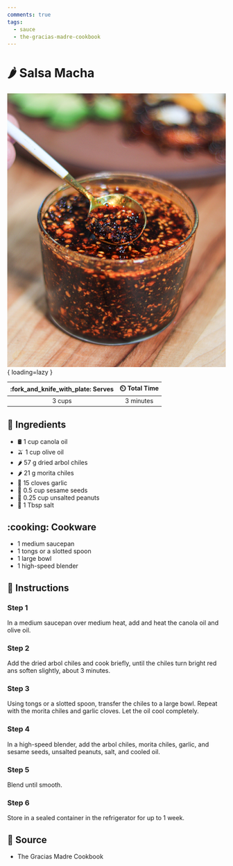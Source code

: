 ```yaml
---
comments: true
tags:
  - sauce
  - the-gracias-madre-cookbook
---
```

# :hot_pepper: Salsa Macha

![Salsa Macha][1]{ loading=lazy }

| :fork_and_knife_with_plate: Serves | :timer_clock: Total Time |
|:----------------------------------:|:-----------------------: |
| 3 cups | 3 minutes |

## :salt: Ingredients

- :oil_drum: 1 cup canola oil
- :olive: 1 cup olive oil
- :hot_pepper: 57 g dried arbol chiles
- :hot_pepper: 21 g morita chiles
- :garlic: 15 cloves garlic
- :sake: 0.5 cup sesame seeds
- :peanuts: 0.25 cup unsalted peanuts
- :salt: 1 Tbsp salt

## :cooking: Cookware

- 1 medium saucepan
- 1 tongs or a slotted spoon
- 1 large bowl
- 1 high-speed blender

## :pencil: Instructions

### Step 1

In a medium saucepan over medium heat, add and heat the canola oil and olive oil.

### Step 2

Add the dried arbol chiles and cook briefly, until the chiles turn bright red ans soften slightly, about 3 minutes.

### Step 3

Using tongs or a slotted spoon, transfer the chiles to a large bowl. Repeat with the morita chiles and garlic cloves.
Let the oil cool completely.

### Step 4

In a high-speed blender, add the arbol chiles, morita chiles, garlic, and sesame seeds, unsalted peanuts, salt, and
cooled oil.

### Step 5

Blend until smooth.

### Step 6

Store in a sealed container in the refrigerator for up to 1 week.

## :link: Source

- The Gracias Madre Cookbook

[1]: <../assets/images/salsa-macha.jpg>

